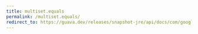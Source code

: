```yaml
---
title: multiset.equals
permalink: /multiset.equals/
redirect_to: https://guava.dev/releases/snapshot-jre/api/docs/com/google/common/collect/Multiset.html#equals-java.lang.Object-
---
```

